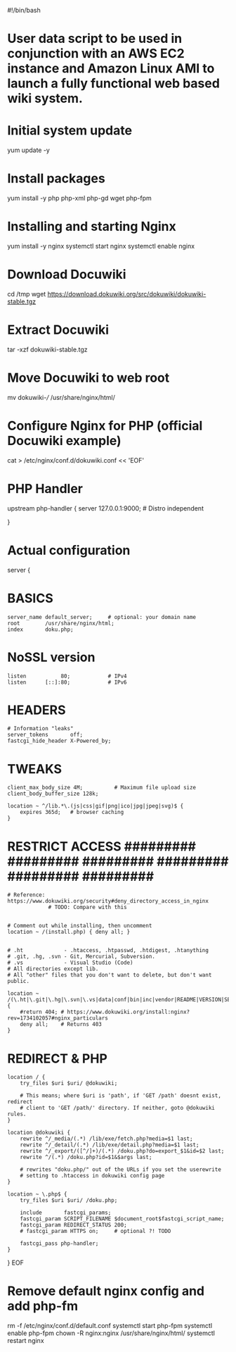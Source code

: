 #!/bin/bash

# User data script to be used in conjunction with an AWS EC2 instance and Amazon Linux AMI to launch a fully functional web based wiki system. 

# Initial system update
yum update -y

# Install packages
yum install -y php php-xml php-gd wget php-fpm

# Installing and starting Nginx  
yum install -y nginx
systemctl start nginx
systemctl enable nginx

# Download Docuwiki
cd /tmp
wget https://download.dokuwiki.org/src/dokuwiki/dokuwiki-stable.tgz

# Extract Docuwiki
tar -xzf dokuwiki-stable.tgz

# Move Docuwiki to web root
mv dokuwiki-*/* /usr/share/nginx/html/

# Configure Nginx for PHP (official Docuwiki example)
cat > /etc/nginx/conf.d/dokuwiki.conf << 'EOF'
 
# PHP Handler
upstream php-handler {
    server 127.0.0.1:9000;                    # Distro independent
 
}
 
# Actual configuration
server {
 
# BASICS 
    server_name default_server;     # optional: your domain name
    root        /usr/share/nginx/html;
    index       doku.php;
 
# NoSSL version 
    listen           80;            # IPv4
    listen      [::]:80;            # IPv6
 
# HEADERS 
    # Information "leaks"
    server_tokens       off;
    fastcgi_hide_header X-Powered_by;
 
# TWEAKS 
 
    client_max_body_size 4M;          # Maximum file upload size
    client_body_buffer_size 128k;
 
    location ~ ^/lib.*\.(js|css|gif|png|ico|jpg|jpeg|svg)$ {
        expires 365d;   # browser caching
    }
 
 
# RESTRICT ACCESS ######### ######### ######### ######### ######### ######### ##
    # Reference: https://www.dokuwiki.org/security#deny_directory_access_in_nginx
                 # TODO: Compare with this
 
 
    # Comment out while installing, then uncomment
    location ~ /(install.php) { deny all; }
 
 
    # .ht             - .htaccess, .htpasswd, .htdigest, .htanything
    # .git, .hg, .svn - Git, Mercurial, Subversion.
    # .vs             - Visual Studio (Code)
    # All directories except lib.
    # All "other" files that you don't want to delete, but don't want public.
 
    location ~ /(\.ht|\.git|\.hg|\.svn|\.vs|data|conf|bin|inc|vendor|README|VERSION|SECURITY.md|COPYING|composer.json|composer.lock) {
        #return 404; # https://www.dokuwiki.org/install:nginx?rev=1734102057#nginx_particulars
        deny all;    # Returns 403
    }
 
 
# REDIRECT & PHP    
 
    location / {
        try_files $uri $uri/ @dokuwiki;
 
        # This means; where $uri is 'path', if 'GET /path' doesnt exist, redirect
        # client to 'GET /path/' directory. If neither, goto @dokuwiki rules.
    }
 
    location @dokuwiki {
        rewrite ^/_media/(.*) /lib/exe/fetch.php?media=$1 last;
        rewrite ^/_detail/(.*) /lib/exe/detail.php?media=$1 last;
        rewrite ^/_export/([^/]+)/(.*) /doku.php?do=export_$1&id=$2 last;
        rewrite ^/(.*) /doku.php?id=$1&$args last;
 
        # rewrites "doku.php/" out of the URLs if you set the userewrite
        # setting to .htaccess in dokuwiki config page
    }
 
    location ~ \.php$ {
        try_files $uri $uri/ /doku.php;
 
        include       fastcgi_params;
        fastcgi_param SCRIPT_FILENAME $document_root$fastcgi_script_name;
        fastcgi_param REDIRECT_STATUS 200;
        # fastcgi_param HTTPS on;     # optional ?! TODO
 
        fastcgi_pass php-handler;
    }
}
EOF

# Remove default nginx config and add php-fm
rm -f /etc/nginx/conf.d/default.conf
systemctl start php-fpm
systemctl enable php-fpm
chown -R nginx:nginx /usr/share/nginx/html/
systemctl restart nginx

